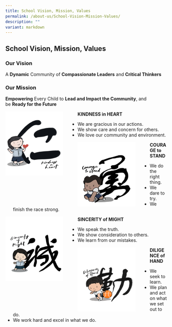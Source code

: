 ```yaml
---
title: School Vision, Mission, Values
permalink: /about-us/School-Vision-Mission-Values/
description: ""
variant: markdown
---
```

## School Vision, Mission, Values


### Our Vision

A&nbsp;<b>Dynamic</b>&nbsp;Community of&nbsp;<b>Compassionate Leaders</b>&nbsp;and&nbsp;<b>Critical Thinkers</b>


### Our Mission

<b>Empowering</b>&nbsp;Every Child to&nbsp;<b>Lead and Impact the Community</b>, and be&nbsp;<b>Ready for the Future</b>



<img src="/images/Values/Kindness.png" style="width:180px;height:200px;margin-right:45px;" align="left">

<b>KINDNESS&nbsp;in HEART</b>

*   We are gracious in our actions.
*   We show care and concern for others.
*   We love our community and environment.


<img src="/images/Values/Courage.png" style="width:180px;height:200px;margin-right:45px;" align="left">

<b>COURAGE to STAND</b>

*   We do the right thing.
*   We dare to try.
*   We finish the race strong.

<img src="/images/Values/Sincerity.png" style="width:180px;height:200px;margin-right:45px;" align="left">


<b>SINCERITY of MIGHT</b>

*   We speak the truth.
*   We show consideration to others.
*   We learn from our mistakes.


<img src="/images/Values/Diligence.png" style="width:180px;height:200px;margin-right:45px;" align="left">


<b>DILIGENCE&nbsp;of HAND</b>

*   We seek to learn.
*   We plan and act on what we set out to do.
*   We work hard and excel in what we do.